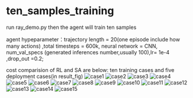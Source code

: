 # ten_samples_training
run ray_demo.py then the agent will train ten samples

agent hypeparameter：trajectory length = 20(one episode include how many actions) ,total timesteps = 600k, neural network = CNN, num_val_specs (generated inferences number,usually 100),lr= 1e-4 ,drop_out =0.2;

cost comparision of RL and SA are below: ten training cases and five deployment cases(in result_fig)
![case1](https://user-images.githubusercontent.com/89006608/222651868-e6fbfed3-331b-48a2-9777-602c816431ca.png)
![case2](https://user-images.githubusercontent.com/89006608/222651896-7c161e9d-3299-46f1-ae0f-cd454570307e.png)
![case3](https://user-images.githubusercontent.com/89006608/222651901-6cb6a9d1-dc6f-41f5-af62-dbd2d5ac9b08.png)
![case4](https://user-images.githubusercontent.com/89006608/222651906-6e0f8534-934f-4549-9f75-f35dbc392a1e.png)
![case5](https://user-images.githubusercontent.com/89006608/222651911-2ce5a147-e3c2-425f-b08e-138e366c2938.png)
![case6](https://user-images.githubusercontent.com/89006608/222651915-42183270-263d-4959-9573-b4bfb208a5f6.png)
![case7](https://user-images.githubusercontent.com/89006608/222651919-e1db048e-0163-4a7d-879b-336d2d3db5a7.png)
![case8](https://user-images.githubusercontent.com/89006608/222651924-3bf78b59-67f3-44cc-9804-1f97e9238af5.png)
![case9](https://user-images.githubusercontent.com/89006608/222651931-0d625742-1ec2-486c-87fd-48c62ce1863e.png)
![case10](https://user-images.githubusercontent.com/89006608/222651934-bc0d2551-0b24-4af1-b78a-6b944bf481e1.png)
![case11](https://user-images.githubusercontent.com/89006608/222651940-a86c9ffa-1f50-430d-a7d6-28a6b1631f2d.png)
![case12](https://user-images.githubusercontent.com/89006608/222651950-1ad49ddf-39e9-4a64-b532-e6d7b7bac9a9.png)
![case13](https://user-images.githubusercontent.com/89006608/222651955-b5e09303-e6f2-481f-a8da-1cca12dbda12.png)
![case14](https://user-images.githubusercontent.com/89006608/222652046-cef7370d-43e8-424c-9877-c01920eb624e.png)
![case15](https://user-images.githubusercontent.com/89006608/222652056-65f79290-56b1-4169-b3b8-3e4e926b0565.png)
